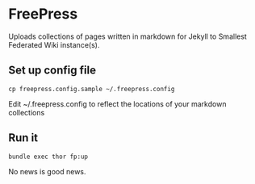 # FreePress

Uploads collections of pages written in markdown for Jekyll to Smallest Federated Wiki instance(s).

## Set up config file

    cp freepress.config.sample ~/.freepress.config

Edit ~/.freepress.config to reflect the locations of your markdown collections


## Run it

    bundle exec thor fp:up

No news is good news.

